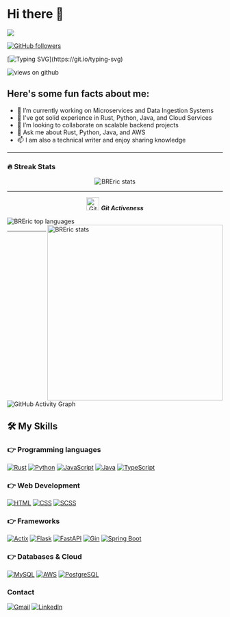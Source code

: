 # Hi there 👋

<img src="https://profile-counter.glitch.me/BREric/count.svg">

[![GitHub followers](https://img.shields.io/github/followers/BREric.svg?style=social&label=Followers)](https://github.com/BREric?tab=followers)

[![Typing SVG](https://readme-typing-svg.herokuapp.com?font=Architects+Daughter&color=7AF79A&size=30&lines=Hey!+It's+Eric!;I'm+a+Software+Engineer...;Specialized+in+Rust+and+Python;And+I'm+excited+to+collaborate!)](https://git.io/typing-svg)

<img src="https://komarev.com/ghpvc/?username=BREric&label=Views&color=brightgreen&style=flat-square" alt="views on github" />

## Here's some fun facts about me:

- 🔭 I’m currently working on Microservices and Data Ingestion Systems
- 🌱 I've got solid experience in Rust, Python, Java, and Cloud Services
- 👯 I’m looking to collaborate on scalable backend projects
- 💬 Ask me about Rust, Python, Java, and AWS
- 📫 I am also a technical writer and enjoy sharing knowledge

---

### 🔥 Streak Stats
<p align="center"><img src="https://github-readme-stats.vercel.app/api?username=BREric&theme=gruvbox" alt="BREric stats" /></p>

---

<p align="center">
 <img src="https://media.giphy.com/media/W5eoZHPpUx9sapR0eu/giphy.gif" width="30px" alt="Git"/>&nbsp;<i><b>Git Activeness</b></i></p>
 
<p><img align="left" src="https://github-readme-stats.vercel.app/api/top-langs?username=BREric&show_icons=true&locale=en&layout=compact&theme=gruvbox" alt="BREric top languages" /></p>
<p>&nbsp;<img align="right" src="https://github-readme-stats.vercel.app/api?username=BREric&show_icons=true&locale=en&theme=gruvbox" alt="BREric stats" width="410" /></p>

---

![GitHub Activity Graph](https://activity-graph.herokuapp.com/graph?username=BREric&theme=gruvbox&hide_border=true&area=true)

## 🛠️ My Skills

### 👉 Programming languages
<p align="left">
  <a href="https://rust-lang.org/"><img alt="Rust" src="https://img.shields.io/badge/Rust-000000?style=for-the-badge&logo=rust&logoColor=white"/></a>
  <a href="https://python.org/"><img alt="Python" src="https://img.shields.io/badge/Python-FFD43B?style=for-the-badge&logo=python&logoColor=darkgreen"/></a>
  <a href="https://www.javascript.com/"><img alt="JavaScript" src="https://img.shields.io/badge/JavaScript-F7DF1E?style=for-the-badge&logo=javascript&logoColor=black"/></a>
  <a href="https://www.java.com/"><img alt="Java" src="https://img.shields.io/badge/Java-007396?style=for-the-badge&logo=java&logoColor=white"/></a>
  <a href="https://www.typescriptlang.org/"><img alt="TypeScript" src="https://img.shields.io/badge/TypeScript-3178C6?style=for-the-badge&logo=typescript&logoColor=white"/></a>
</p>

### 👉 Web Development
<p align="left">
  <a href="https://html.spec.whatwg.org/"><img alt="HTML" src="https://img.shields.io/badge/HTML5-E34F26?style=for-the-badge&logo=html5&logoColor=white"/></a>
  <a href="https://developer.mozilla.org/en-US/docs/Web/CSS"><img alt="CSS" src="https://img.shields.io/badge/CSS3-1572B6?style=for-the-badge&logo=css3&logoColor=white"/></a>
  <a href="https://sass-lang.com/"><img alt="SCSS" src="https://img.shields.io/badge/SCSS-CC6699?style=for-the-badge&logo=sass&logoColor=white"/></a>
</p>

### 👉 Frameworks
<p align="left">
  <a href="https://actix.rs/"><img alt="Actix" src="https://img.shields.io/badge/Actix-4B8BBE?style=for-the-badge&logo=rust&logoColor=white"/></a>
  <a href="https://flask.palletsprojects.com/"><img alt="Flask" src="https://img.shields.io/badge/Flask-000000?style=for-the-badge&logo=flask&logoColor=white"/></a>
  <a href="https://fastapi.tiangolo.com/"><img alt="FastAPI" src="https://img.shields.io/badge/FastAPI-009688?style=for-the-badge&logo=fastapi&logoColor=white"/></a>
  <a href="https://gin-gonic.com/"><img alt="Gin" src="https://img.shields.io/badge/Gin-00ADD8?style=for-the-badge&logo=go&logoColor=white"/></a>
  <a href="https://spring.io/projects/spring-boot"><img alt="Spring Boot" src="https://img.shields.io/badge/Spring%20Boot-6DB33F?style=for-the-badge&logo=spring-boot&logoColor=white"/></a>
</p>

### 👉 Databases & Cloud
<p align="left">
  <a href="https://www.mysql.com/"><img alt="MySQL" src="https://img.shields.io/badge/MySQL-00000F?style=for-the-badge&logo=mysql&logoColor=white"/></a>
  <a href="https://aws.amazon.com/"><img alt="AWS" src="https://img.shields.io/badge/AWS-FF9900?style=for-the-badge&logo=amazon-aws&logoColor=white"/></a>
  <a href="https://www.postgresql.org/"><img alt="PostgreSQL" src="https://img.shields.io/badge/PostgreSQL-336791?style=for-the-badge&logo=postgresql&logoColor=white"/></a>
</p>

### Contact
<p align="left">
  <a href="mailto:eric.bedoyar@uqvirtual.edu.co"><img alt="Gmail" src="https://img.shields.io/badge/Gmail-D14836?style=for-the-badge&logo=gmail&logoColor=white"/></a>
  <a href="https://www.linkedin.com/in/eric-bedoya-rendon-576b6232b/"><img alt="LinkedIn" src="https://img.shields.io/badge/LinkedIn-0077B5?style=for-the-badge&logo=linkedin&logoColor=white"/></a>
</p>
